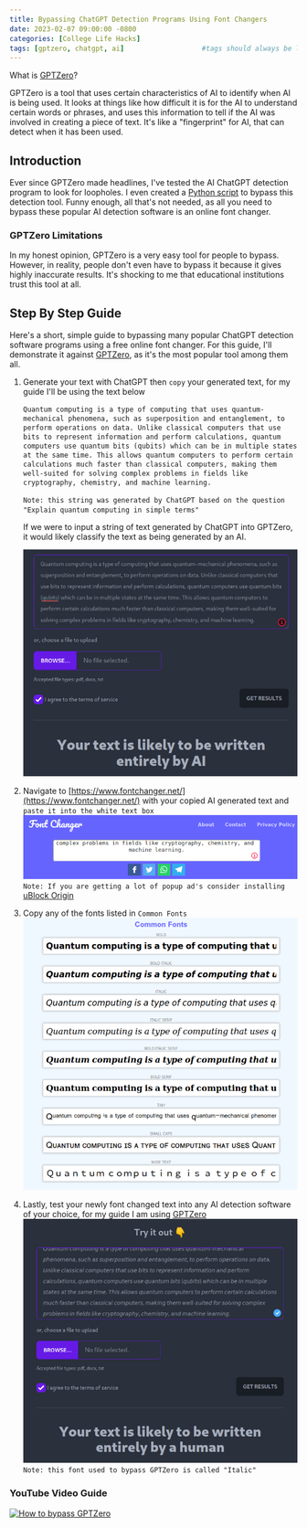 ```yaml
---
title: Bypassing ChatGPT Detection Programs Using Font Changers
date: 2023-02-07 09:00:00 -0800
categories: [College Life Hacks]
tags: [gptzero, chatgpt, ai]                   #tags should always be lowercase
---
```


What is [GPTZero](https://gptzero.me/)?

GPTZero is a tool that uses certain characteristics of AI to identify when AI is being used. It looks at things like how difficult it is for the AI to understand certain words or phrases, and uses this information to tell if the AI was involved in creating a piece of text. It's like a "fingerprint" for AI, that can detect when it has been used.

## Introduction
Ever since GPTZero made headlines, I've tested the AI ChatGPT detection program to look for loopholes. I even created a [Python script](https://github.com/gonzoknows/GPTZero-Bypasser) to bypass this detection tool. Funny enough, all that's not needed, as all you need to bypass these popular AI detection software is an online font changer. 

### GPTZero Limitations 
In my honest opinion, GPTZero is a very easy tool for people to bypass. However, in reality, people don't even have to bypass it because it gives highly inaccurate results. It's shocking to me that educational institutions trust this tool at all.

## Step By Step Guide
Here's a short, simple guide to bypassing many popular ChatGPT detection software programs using a free online font changer. For this guide, I'll demonstrate it against [GPTZero](https://gptzero.me/), as it's the most popular tool among them all. 

1. Generate your text with ChatGPT then `copy` your generated text, for my guide I'll be using the text below
    ~~~
    Quantum computing is a type of computing that uses quantum-mechanical phenomena, such as superposition and entanglement, to perform operations on data. Unlike classical computers that use bits to represent information and perform calculations, quantum computers use quantum bits (qubits) which can be in multiple states at the same time. This allows quantum computers to perform certain calculations much faster than classical computers, making them well-suited for solving complex problems in fields like cryptography, chemistry, and machine learning.
    ~~~
    `Note: this string was generated by ChatGPT based on the question "Explain quantum computing in simple terms"`

    If we were to input a string of text generated by ChatGPT into GPTZero, it would likely classify the text as being generated by an AI. 

    ![GPTZero output](/assets/img/bypass%20gptzero/quantum%20detected.png)

2. Navigate to [https://www.fontchanger.net/](https://www.fontchanger.net/) with your copied AI generated text and `paste it into the white text box`
    ![Font Changer Text Box](/assets/img/font%20changer/font%20changer%20text%20box.png)
    `Note: If you are getting a lot of popup ad's consider installing` [uBlock Origin](https://ublockorigin.com/)

3. Copy any of the fonts listed in `Common Fonts`
    ![Font Changer (Common Fonts Section)](/assets/img/font%20changer/common%20fonts.png)

4. Lastly, test your newly font changed text into any AI detection software of your choice, for my guide I am using [GPTZero](https://gptzero.me/)
    ![Font Changer Bypassed GPTZero](/assets/img/font%20changer/font%20changer%20undetected%20font.png)
    `Note: this font used to bypass GPTZero is called "Italic"`

### YouTube Video Guide

[![How to bypass GPTZero](https://img.youtube.com/vi/YCOaeaH_jGo/0.jpg)](https://www.youtube.com/watch?v=YCOaeaH_jGo "Bypassing GPTZero using a font changer")
